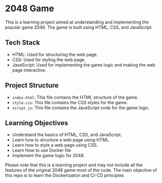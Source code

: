 # 2048 Game

This is a learning project aimed at understanding and implementing the popular game 2048. The game is built using HTML, CSS, and JavaScript.

## Tech Stack

- HTML: Used for structuring the web page.
- CSS: Used for styling the web page.
- JavaScript: Used for implementing the game logic and making the web page interactive.

## Project Structure

- `index.html`: This file contains the HTML structure of the game.
- `style.css`: This file contains the CSS styles for the game.
- `script.js`: This file contains the JavaScript code for the game logic.


## Learning Objectives

- Understand the basics of HTML, CSS, and JavaScript.
- Learn how to structure a web page using HTML.
- Learn how to style a web page using CSS.
- Learn How to use Docker file 
- Implement the game logic for 2048.

Please note that this is a learning project and may not include all the features of the original 2048 game most of the code. The main objective of this repo is to learn the Dockerization and CI-CD principles 